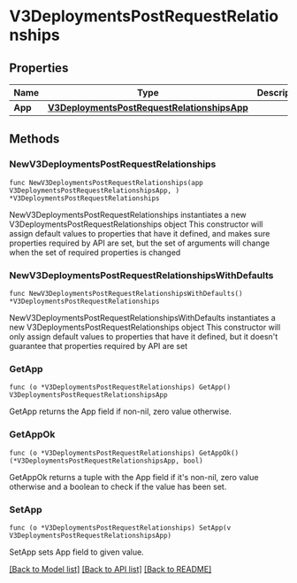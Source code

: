 # V3DeploymentsPostRequestRelationships

## Properties

Name | Type | Description | Notes
------------ | ------------- | ------------- | -------------
**App** | [**V3DeploymentsPostRequestRelationshipsApp**](V3DeploymentsPostRequestRelationshipsApp.md) |  | 

## Methods

### NewV3DeploymentsPostRequestRelationships

`func NewV3DeploymentsPostRequestRelationships(app V3DeploymentsPostRequestRelationshipsApp, ) *V3DeploymentsPostRequestRelationships`

NewV3DeploymentsPostRequestRelationships instantiates a new V3DeploymentsPostRequestRelationships object
This constructor will assign default values to properties that have it defined,
and makes sure properties required by API are set, but the set of arguments
will change when the set of required properties is changed

### NewV3DeploymentsPostRequestRelationshipsWithDefaults

`func NewV3DeploymentsPostRequestRelationshipsWithDefaults() *V3DeploymentsPostRequestRelationships`

NewV3DeploymentsPostRequestRelationshipsWithDefaults instantiates a new V3DeploymentsPostRequestRelationships object
This constructor will only assign default values to properties that have it defined,
but it doesn't guarantee that properties required by API are set

### GetApp

`func (o *V3DeploymentsPostRequestRelationships) GetApp() V3DeploymentsPostRequestRelationshipsApp`

GetApp returns the App field if non-nil, zero value otherwise.

### GetAppOk

`func (o *V3DeploymentsPostRequestRelationships) GetAppOk() (*V3DeploymentsPostRequestRelationshipsApp, bool)`

GetAppOk returns a tuple with the App field if it's non-nil, zero value otherwise
and a boolean to check if the value has been set.

### SetApp

`func (o *V3DeploymentsPostRequestRelationships) SetApp(v V3DeploymentsPostRequestRelationshipsApp)`

SetApp sets App field to given value.



[[Back to Model list]](../README.md#documentation-for-models) [[Back to API list]](../README.md#documentation-for-api-endpoints) [[Back to README]](../README.md)


